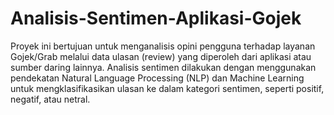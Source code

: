 # Analisis-Sentimen-Aplikasi-Gojek

Proyek ini bertujuan untuk menganalisis opini pengguna terhadap layanan Gojek/Grab melalui data ulasan (review) yang diperoleh dari aplikasi atau sumber daring lainnya. Analisis sentimen dilakukan dengan menggunakan pendekatan Natural Language Processing (NLP) dan Machine Learning untuk mengklasifikasikan ulasan ke dalam kategori sentimen, seperti positif, negatif, atau netral.
